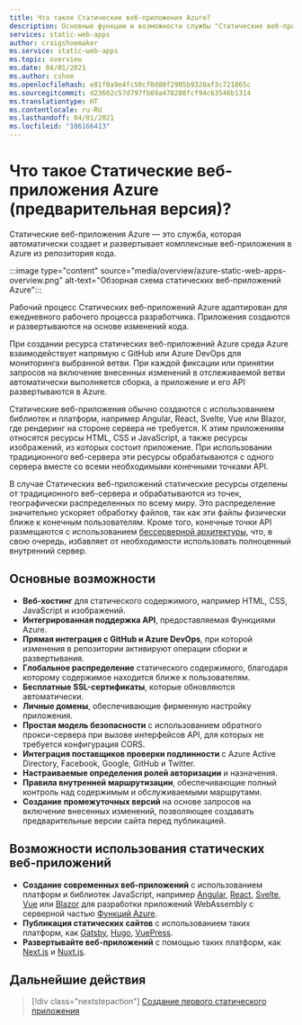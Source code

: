 ```yaml
---
title: Что такое Статические веб-приложения Azure?
description: Основные функции и возможности службы "Статические веб-приложения Azure".
services: static-web-apps
author: craigshoemaker
ms.service: static-web-apps
ms.topic: overview
ms.date: 04/01/2021
ms.author: cshoe
ms.openlocfilehash: e81f0a9e4fc50cf0d80f2905b9328af3c721865c
ms.sourcegitcommit: d23602c57d797fb89a470288fcf94c63546b1314
ms.translationtype: HT
ms.contentlocale: ru-RU
ms.lasthandoff: 04/01/2021
ms.locfileid: "106166413"
---
```

# <a name="what-is-azure-static-web-apps-preview"></a>Что такое Статические веб-приложения Azure (предварительная версия)?

Статические веб-приложения Azure — это служба, которая автоматически создает и развертывает комплексные веб-приложения в Azure из репозитория кода.

:::image type="content" source="media/overview/azure-static-web-apps-overview.png" alt-text="Обзорная схема статических веб-приложений Azure":::

Рабочий процесс Статических веб-приложений Azure адаптирован для ежедневного рабочего процесса разработчика. Приложения создаются и развертываются на основе изменений кода.

При создании ресурса статических веб-приложений Azure среда Azure взаимодействует напрямую с GitHub или Azure DevOps для мониторинга выбранной ветви. При каждой фиксации или принятии запросов на включение внесенных изменений в отслеживаемой ветви автоматически выполняется сборка, а приложение и его API развертываются в Azure.

Статические веб-приложения обычно создаются с использованием библиотек и платформ, например Angular, React, Svelte, Vue или Blazor, где рендеринг на стороне сервера не требуется. К этим приложениям относятся ресурсы HTML, CSS и JavaScript, а также ресурсы изображений, из которых состоит приложение. При использовании традиционного веб-сервера эти ресурсы обрабатываются с одного сервера вместе со всеми необходимыми конечными точками API.

В случае Статических веб-приложений статические ресурсы отделены от традиционного веб-сервера и обрабатываются из точек, географически распределенных по всему миру. Это распределение значительно ускоряет обработку файлов, так как эти файлы физически ближе к конечным пользователям. Кроме того, конечные точки API размещаются с использованием [бессерверной архитектуры](../azure-functions/functions-overview.md), что, в свою очередь, избавляет от необходимости использовать полноценный внутренний сервер.

## <a name="key-features"></a>Основные возможности

- **Веб-хостинг** для статического содержимого, например HTML, CSS, JavaScript и изображений.
- **Интегрированная поддержка API**, предоставляемая Функциями Azure.
- **Прямая интеграция с GitHub и Azure DevOps**, при которой изменения в репозитории активируют операции сборки и развертывания.
- **Глобальное распределение** статического содержимого, благодаря которому содержимое находится ближе к пользователям.
- **Бесплатные SSL-сертификаты**, которые обновляются автоматически.
- **Личные домены**, обеспечивающие фирменную настройку приложения.
- **Простая модель безопасности** с использованием обратного прокси-сервера при вызове интерфейсов API, для которых не требуется конфигурация CORS.
- **Интеграция поставщиков проверки подлинности** с Azure Active Directory, Facebook, Google, GitHub и Twitter.
- **Настраиваемые определения ролей авторизации** и назначения.
- **Правила внутренней маршрутизации**, обеспечивающие полный контроль над содержимым и обслуживаемыми маршрутами.
- **Создание промежуточных версий** на основе запросов на включение внесенных изменений, позволяющее создавать предварительные версии сайта перед публикацией.

## <a name="what-you-can-do-with-static-web-apps"></a>Возможности использования статических веб-приложений

- **Создание современных веб-приложений** с использованием платформ и библиотек JavaScript, например [Angular](getting-started.md?tabs=angular), [React](getting-started.md?tabs=react), [Svelte](/learn/modules/publish-app-service-static-web-app-api/), [Vue](getting-started.md?tabs=react) или [Blazor](https://dotnet.microsoft.com/apps/aspnet/web-apps/blazor) для разработки приложений WebAssembly с серверной частью [Функций Azure](apis.md).
- **Публикация статических сайтов** с использованием таких платформ, как [Gatsby](publish-gatsby.md), [Hugo](publish-hugo.md), [VuePress](publish-vuepress.md).
- **Развертывайте веб-приложений** с помощью таких платформ, как [Next.js](deploy-nextjs.md) и [Nuxt.js](deploy-nuxtjs.md).

## <a name="next-steps"></a>Дальнейшие действия

> [!div class="nextstepaction"]
> [Создание первого статического приложения](getting-started.md)